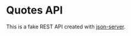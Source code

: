 # Quotes API

This is a fake REST API created with [json-server](https://github.com/typicode/json-server).
